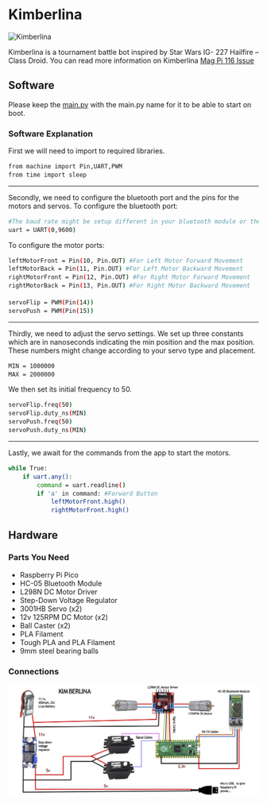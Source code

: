 # Kimberlina
![Kimberlina](http://www.selinoid.com/wp-content/uploads/2021/09/Kimberlina_No_Background-300x300.png)

Kimberlina is a tournament battle bot inspired by Star Wars IG- 227 Hailfire – Class Droid. You can read more information on Kimberlina [Mag Pi 116 Issue](https://magpi.raspberrypi.com/issues/116)

## Software
Please keep the [main.py](https://github.com/saornek/Kimberlina/blob/main/main.py) with the main.py name for it to be able to start on boot. 

### Software Explanation
First we will need to import to required libraries.
```sh
from machine import Pin,UART,PWM
from time import sleep
```
---
Secondly, we need to configure the bluetooth port and the pins for the motors and servos.
To configure the bluetooth port:
```sh
#The baud rate might be setup different in your bluetooth module or the other devices code please change accordingly.
uart = UART(0,9600) 
```

To configure the motor ports:
```sh
leftMotorFront = Pin(10, Pin.OUT) #For Left Motor Forward Movement
leftMotorBack = Pin(11, Pin.OUT) #For Left Motor Backward Movement
rightMotorFront = Pin(12, Pin.OUT) #For Right Motor Forward Movement
rightMotorBack = Pin(13, Pin.OUT) #For Right Motor Backward Movement

servoFlip = PWM(Pin(14))
servoPush = PWM(Pin(15))
```
---
Thirdly, we need to adjust the servo settings.
We set up three constants which are in nanoseconds indicating the min position and the max position. These numbers might change according to your servo type and placement.
```sh
MIN = 1000000
MAX = 2000000
```

We then set its initial frequency to 50. 
```sh
servoFlip.freq(50)
servoFlip.duty_ns(MIN)
servoPush.freq(50)
servoPush.duty_ns(MIN)
```
---

Lastly, we await for the commands from the app to start the motors.
```sh
while True:
    if uart.any():
        command = uart.readline()
        if 'a' in command: #Forward Button
            leftMotorFront.high()
            rightMotorFront.high()
```          


## Hardware
### Parts You Need
* Raspberry Pi Pico
* HC-05 Bluetooth Module
* L298N DC Motor Driver
* Step-Down Voltage Regulator
* 3001HB Servo (x2)
* 12v 125RPM DC Motor (x2)
* Ball Caster (x2)
* PLA Filament
* Tough PLA and PLA Filament
* 9mm steel bearing balls

### Connections
![alt text](https://github.com/saornek/Kimberlina/blob/main/KimberlinaCircuit.jpg)
